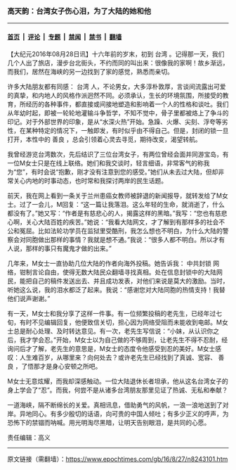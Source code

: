 ### 高天韵：台湾女子伤心泪，为了大陆的她和他

---

#### [首页](../../../..?n8243101) &nbsp;|&nbsp; [评论](../../../../../epoch-comment?n8243101) &nbsp;|&nbsp; [专题](../../../../../epoch-special?n8243101) &nbsp;|&nbsp; [禁闻](../../../../../epoch-news?n8243101) &nbsp;|&nbsp; [禁书](../../../../../books?n8243101) &nbsp;|&nbsp; [翻墙](https://github.com/gfw-breaker/nogfw/blob/master/README.md?n8243101)


<div class="post_content" id="artbody" itemprop="articleBody">
 <!-- article content begin -->
 <p>
  【大纪元2016年08月28日讯】十六年前的岁末，初到
  <ok href="https://www.epochtimes.com/gb/tag/%E5%8F%B0%E6%B9%BE.html">
   台湾
  </ok>
  。记得那一天，我们几个人出了旅店，漫步台北街头，不约而同的叫出来：很像我的家啊！故乡渐远，而我们，居然在海峡的另一边找到了家的感觉，熟悉而亲切。
 </p>
 <p>
  许多大陆朋友都有同感：
  <ok href="https://www.epochtimes.com/gb/tag/%E5%8F%B0%E6%B9%BE.html">
   台湾
  </ok>
  人，不论男女，大多淳朴敦厚，言谈间流露出可爱的真挚，和内地人的风格作派迥然不同。必须承认，生长的环境氛围，所接受的教育，所经历的各种事件，都直接或间接地塑造和影响着一个人的性格和谈吐。我们从年幼时起，即被一轮轮地灌输斗争哲学，不知不觉中，骨子里都被烙上了争斗的印记。对于外部世界的印象，是从“水深火热”开始。急躁、火爆、尖刻、浮夸等劣性，在某种特定的情况下，一触即发，有时似乎由不得自己。但是，封闭的锁一旦打开，本性中的
  <ok href="https://www.epochtimes.com/gb/tag/%E5%96%84%E8%89%AF.html">
   善良
  </ok>
  ，总会引领着心灵去寻觅，期待改变，渴望转航。
 </p>
 <p>
  我曾经游览台湾数次，先后结识了三位台湾女子，有两位曾经会面并同游宝岛，有一位M女士只是在线上联络。她们和我交谈时，轻言细语，非常客气的称我为“您”，有时会说“抱歉，刚才没有注意到您的感受。”她们从未去过大陆，但却非常关心内地的时事动态，也时常和我探讨两岸的民生话题。
 </p>
 <p>
  前天，我在网上看到一条关于兰州患癌女教师被辞退的新闻报导，就转发给了M女士。过了一会儿，M回复：“这一篇让我落泪。这么年轻的生命，就消逝了，什么都没有了。”她又写：“作者是有慈悲心的人，揭露这样的黑暗。”我写：“您也有慈悲心啊，关心大陆百姓的疾苦。”她说：“我看大陆网文，才了解到有那样多的社会不公和冤屈。比如法轮功学员在监狱里受酷刑，我怎么想也不明白，为什么大陆的警察会对同胞做出那样的事情？我就是想不通。”我说：“很多人都不明白。所以才有人说，那样的事只有魔鬼才做的出来。”
 </p>
 <p>
  几年来，M女士一直协助几位大陆的作者向海外投稿。她告诉我：
  <ok href="https://www.epochtimes.com/gb/tag/%E4%B8%AD%E5%85%B1%E5%B0%81%E9%94%81.html">
   中共封锁
  </ok>
  网络，钳制言论自由，使得无数大陆民众翻墙寻找真相。处在信息封锁中的大陆网民，能把自己的稿件发送出去、并且成功发表，对他们来说是莫大的激励。当时，听她这么说，我的泪水都泛了起来。我说：“感谢您对大陆同胞的热情支持！我替他们说声谢谢。”
 </p>
 <p>
  有一天，M女士和我分享了这样一件事。有一位频繁投稿的老先生，已经年过七旬，有时不见编辑回复，他便致信关切，担心因为网络受阻而未能收到电邮。M女士总是耐心处理、及时转达意见。有一次，老先生写信说：“小妹，从认识你之后，我才学会忍。”开始，M女士以为自己做的不够周到，让老先生不得不忍耐，经询问后才了解，老先生的意思是，M女士的态度令他感受到忍的美好。M女士感叹：人生难百岁，从哪里来？向何处去？或许老先生已经找到了真诚、宽容、
  <ok href="https://www.epochtimes.com/gb/tag/%E5%96%84%E8%89%AF.html">
   善良
  </ok>
  ，了悟那才是身心安顿之所吧。
 </p>
 <p>
  M女士无意炫耀，而我却深感触动。一位大陆退休长者坦承，他从这名台湾女子的身上学会了“忍”。而我，何尝不是从诸多台湾朋友那里见证了热诚、无私和奉献？
 </p>
 <p>
  一道海峡，隔不断绵长的关爱。真相讯息，借助勇气的风帆，一浪一浪地送到了对岸。异地同心。有多少殷切的话语，向可贵的中国人倾吐；有多少正义的呼声，为恐怖下的禁锢而呐喊。用光明淘尽黑暗，让明天告别眼泪，是共同的心愿。
 </p>
 <p>
  责任编辑：高义
 </p>
 <!-- article content end -->
 <div id="below_article_ad">
 </div>
</div>


---

原文链接（需翻墙）：https://www.epochtimes.com/gb/16/8/27/n8243101.htm